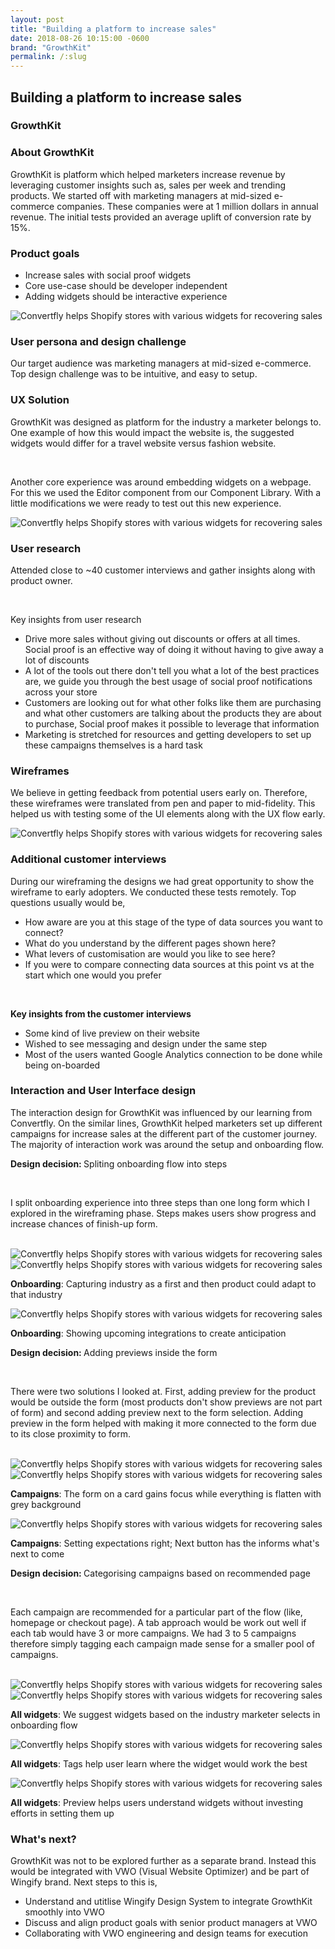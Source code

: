 ```yaml
---
layout: post
title: "Building a platform to increase sales"
date: 2018-08-26 10:15:00 -0600
brand: "GrowthKit"
permalink: /:slug
---
```



<section id="hero">
  <div class="container">
    <h2>Building a platform to increase sales</h2>
    <h3>GrowthKit</h3>
  </div>
</section>
<section id="content">
  <!-- INTRODUCTION SECTION -->
  <div id="introduction" class="process-step grid-of-two small-container">
    <div>
      <h3>About GrowthKit</h3>
      <p>GrowthKit is platform which helped marketers increase revenue by leveraging customer insights such as, sales per week and trending products. We started off with marketing managers at mid-sized e-commerce companies. These companies were at 1 million dollars in annual revenue. The initial tests provided an average uplift of conversion rate by 15%.</p>
    </div>
    <div>
      <h3>Product goals</h3>
      <ul>
        <li>Increase sales with social proof widgets</li>
        <li>Core use-case should be developer independent</li>
        <li>Adding widgets should be interactive experience</li>
      </ul>
    </div>
  </div>
  <img src="/assets/building-platform-for-social-proof/example.png" alt="Convertfly helps Shopify stores with various widgets for recovering sales"
  />
  <!-- UX Solution -->
  <div class="process-step">
    <h3>User persona and design challenge</h3>
    <p>
    Our target audience was marketing managers at mid-sized e-commerce. Top design challenge was to be intuitive, and easy to setup.
    </p>
  </div>
  <div class="process-step">
    <h3>UX Solution</h3>
    <p>GrowthKit was designed as platform for the industry a marketer belongs to. One example of how this would impact the website is, the suggested widgets would differ for a travel website versus fashion website.</p>
    <br>
    <p>Another core experience was around embedding widgets on a webpage. For this we used the Editor component from our Component Library. With a little modifications we were ready to test out this new experience.</p>
  </div>
  <img src="/assets/building-platform-for-social-proof/solution-1.png" alt="Convertfly helps Shopify stores with various widgets for recovering sales"/>
  <div class="process-step">
    <h3>User research</h3>
    <p>Attended close to ~40 customer interviews and gather insights along with product owner.</p>
    <br>
    <p>Key insights from user research</p>
    <ul>
      <li>Drive more sales without giving out discounts or offers at all times. Social proof is an effective way of doing it without having to give away a lot of discounts</li>
      <li>A lot of the tools out there don't tell you what a lot of the best practices are, we guide you through the best usage of social proof notifications across your store</li>
      <li>Customers are looking out for what other folks like them are purchasing and what other customers are talking about the products they are about to purchase, Social proof makes it possible to leverage that information</li>
      <li>Marketing is stretched for resources and getting developers to set up these campaigns themselves is a hard task</li>
    </ul>
  </div>
  <div class="process-step">
    <h3>Wireframes</h3>
    <p>We believe in getting feedback from potential users early on. Therefore, these wireframes were translated from pen and paper to mid-fidelity. This helped us with testing some of the UI elements along with the UX flow early.</p>
  </div>
  <img src="/assets/building-platform-for-social-proof/wireframes-1.png" alt="Convertfly helps Shopify stores with various widgets for recovering sales" />
  <div class="process-step">
    <h3>Additional customer interviews</h3>
    <p>During our wireframing the designs we had great opportunity to show the wireframe to early adopters. We conducted these tests remotely. Top questions usually would be,</p>
    <ul>
      <li>How aware are you at this stage of the type of data sources you want to connect?</li>
      <li>What do you understand by the different pages shown here?</li>
      <li>What levers of customisation are would you like to see here?</li>
      <li>If you were to compare connecting data sources at this point vs at the start which one would you prefer</li>
    </ul>
    <br>
    <p><b>Key insights from the customer interviews</b></p>
    <ul>
      <li>Some kind of live preview on their website</li>
      <li>Wished to see messaging and design under the same step</li>
      <li>Most of the users wanted Google Analytics connection to be done while being on-boarded</li>
    </ul>
  </div>
  <div class="process-step">
    <h3>Interaction and User Interface design</h3>
    <p>The interaction design for GrowthKit was influenced by our learning from Convertfly. On the similar lines, GrowthKit helped marketers set up different campaigns for increase sales at the different part of the customer journey. The majority of interaction work was around the setup and onboarding flow.
    </p>
  </div>

  <div class="process-step mb-24">
    <p><b>Design decision: </b>Spliting onboarding flow into steps</p>
    <br>
    <p>I split onboarding experience into three steps than one long form which I explored in the wireframing phase. Steps makes users show progress and increase chances of finish-up form.</p>
    <br>
    <img src="/assets/building-platform-for-social-proof/onboarding-solutions.png" alt="Convertfly helps Shopify stores with various widgets for recovering sales"/>
  </div>
  <div class="process-step image-container">
    <img src="/assets/building-platform-for-social-proof/onboarding-1.png" alt="Convertfly helps Shopify stores with various widgets for recovering sales"/>
    <p><b>Onboarding</b>: Capturing industry as a first and then product could adapt to that industry</p>
  </div>
  <div class="process-step image-container">
    <img src="/assets/building-platform-for-social-proof/onboarding-2.png" alt="Convertfly helps Shopify stores with various widgets for recovering sales"/>
    <p><b>Onboarding</b>: Showing upcoming integrations to create anticipation</p>
  </div>

  <div class="process-step mt-56 mb-24">
    <p><b>Design decision: </b>Adding previews inside the form</p>
    <br>
    <p>There were two solutions I looked at. First, adding preview for the product would be outside the form (most products don't show previews are not part of form) and second adding preview next to the form selection. Adding preview in the form helped with making it more connected to the form due to its close proximity to form.</p>
    <br>
    <img src="/assets/building-platform-for-social-proof/campaigns-solutions.png" alt="Convertfly helps Shopify stores with various widgets for recovering sales"/>
  </div>
  <div class="process-step image-container">
    <img src="/assets/building-platform-for-social-proof/campaign-1.png" alt="Convertfly helps Shopify stores with various widgets for recovering sales"/>
    <p><b>Campaigns</b>: The form on a card gains focus while everything is flatten with grey background</p>
  </div>
  <div class="process-step image-container">
    <img src="/assets/building-platform-for-social-proof/campaign-2.png" alt="Convertfly helps Shopify stores with various widgets for recovering sales"/>
    <p><b>Campaigns</b>: Setting expectations right; Next button has the informs what's next to come</p>
  </div>

  <div class="process-step mt-56 mb-24">
    <p><b>Design decision: </b>Categorising campaigns based on recommended page</p>
    <br>
    <p>Each campaign are recommended for a particular part of the flow (like, homepage or checkout page). A tab approach would be work out well if each tab would have 3 or more campaigns. We had 3 to 5 campaigns therefore simply tagging each campaign made sense for a smaller pool of campaigns.</p>
    <br>
    <img src="/assets/building-platform-for-social-proof/homepage-solutions.png" alt="Convertfly helps Shopify stores with various widgets for recovering sales"/>
  </div>
  <div class="process-step image-container">
    <img src="/assets/building-platform-for-social-proof/widgets-1.png" alt="Convertfly helps Shopify stores with various widgets for recovering sales"/>
    <p><b>All widgets</b>: We suggest widgets based on the industry marketer selects in onboarding flow</p>
  </div>
  <div class="process-step image-container">
    <img src="/assets/building-platform-for-social-proof/widgets-3.png" alt="Convertfly helps Shopify stores with various widgets for recovering sales"/>
    <p><b>All widgets</b>: Tags help user learn where the widget would work the best</p>
  </div>
  <div class="process-step image-container">
    <img src="/assets/building-platform-for-social-proof/widgets-2.png" alt="Convertfly helps Shopify stores with various widgets for recovering sales"/>
    <p><b>All widgets</b>: Preview helps users understand widgets without investing efforts in setting them up</p>
  </div>
  <div class="process-step">
    <h3>What's next?</h3>
    <p>GrowthKit was not to be explored further as a separate brand. Instead this would be integrated with VWO (Visual Website Optimizer) and be part of Wingify brand. Next steps to this is,</p>
    <ul>
      <li>Understand and utitlise Wingify Design System to integrate GrowthKit smoothly into VWO</li>
      <li>Discuss and align product goals with senior product managers at VWO</li>
      <li>Collaborating with VWO engineering and design teams for execution</li>
    </ul>
  </div>
</section>